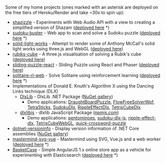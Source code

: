 Some of my home projects (ones marked with an asterisk are deployed on the free tiers of Heroku/Render and take ~30s to spin up):

* <a href="https://github.com/taylorjg/shazizzle">shazizzle</a> - Experiments with Web Audio API with a view to creating a simplified version of Shazam
([deployed here](https://shazizzle.onrender.com) *)
* <a href="https://github.com/taylorjg/sudoku-buster">sudoku-buster</a> - Web app to scan and solve a Sudoku puzzle
([deployed here](https://sudoku-buster.onrender.com) *)
* <a href="https://github.com/taylorjg/solid-light-works">solid-light-works</a> - Attempt to render some of Anthony McCall's solid light works using three.js and WebGL
([deployed here](https://taylorjg.github.io/solid-light-works))
* <a href="https://github.com/taylorjg/rubiks-cube">rubiks-cube</a> - A three.js visualisation of solving a Rubik's cube
([deployed here](https://taylorjg.github.io/rubiks-cube))
* <a href="https://github.com/taylorjg/sliding-puzzle-react">sliding-puzzle-react</a> - Sliding Puzzle using React and Phaser
([deployed here](https://taylorjg.github.io/sliding-puzzle-react))
* <a href="https://github.com/taylorjg/solitaire-rl-web">solitaire-rl-web</a> - Solve Solitaire using reinforcement learning
([deployed here](https://solitaire-rl-web.herokuapp.com) *)
* Implementations of Donald E. Knuth's Algorithm X using the Dancing Links technique (DLX)
  * <a href="https://github.com/taylorjg/DlxLib">DlxLib</a> - DlxLib .NET Package
([NuGet gallery](http://www.nuget.org/packages/DlxLib))
    * Demo applications:
[DraughtBoardPuzzle](https://github.com/taylorjg/DraughtBoardPuzzle),
[FlowFreeSolverWpf](https://github.com/taylorjg/FlowFreeSolverWpf),
[TetraSticks](https://github.com/taylorjg/TetraSticks),
[SudokuDlx](https://github.com/taylorjg/SudokuDlx),
[RippleEffectDlx](https://github.com/taylorjg/RippleEffectDlx),
[TetrisCubeDlx](https://github.com/taylorjg/TetrisCubeDlx)
  * <a href="https://github.com/taylorjg/dlxlibjs">dlxlibjs</a> - dlxlib JavaScript Package
([npmjs.com](https://www.npmjs.com/package/dlxlib))
    * Demo applications:
[pentominoes](https://github.com/taylorjg/pentominoes),
[sudoku-dlx-js](https://github.com/taylorjg/sudoku-dlx-js),
[ripple-effect-dlx](https://github.com/taylorjg/ripple-effect-dlx),
[TetrisCubeWebGL](https://github.com/taylorjg/TetrisCubeWebGL),
[quick-crossword-puzzle](https://github.com/taylorjg/quick-crossword-puzzle)
* <a href="https://github.com/taylorjg/dotnet-versioninfo">dotnet-versioninfo</a> - Display version information of .NET Core assemblies
([NuGet gallery](https://www.nuget.org/packages/dotnet-versioninfo))
* <a href="https://github.com/taylorjg/mastermind-svg-vue">mastermind-svg-vue</a> - Mastermind using SVG, Vue.js and a web worker
([deployed here](https://mastermind-svg-vue.herokuapp.com) *)
* <a href="https://github.com/taylorjg/BasketCase">BasketCase</a> - Simple AngularJS 1.x online store app as a vehicle for experimenting with Elasticsearch
([deployed here](https://basketcase.onrender.com) *)
